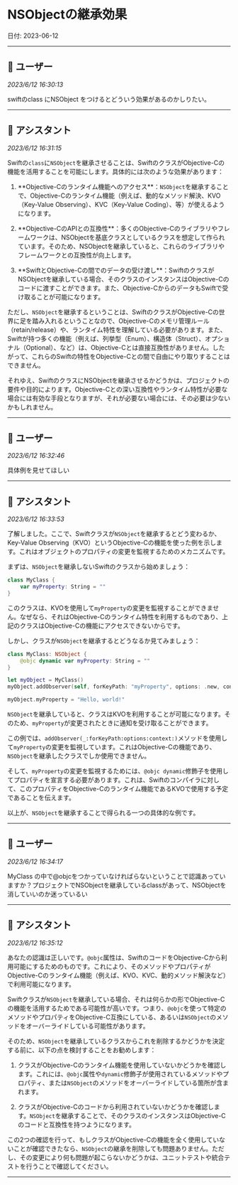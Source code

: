 # NSObjectの継承効果

日付: 2023-06-12

---

## 👤 ユーザー
*2023/6/12 16:30:13*

swiftのclass にNSObject をつけるとどういう効果があるのかしりたい。

---

## 🤖 アシスタント
*2023/6/12 16:31:15*

Swiftの`class`に`NSObject`を継承させることは、SwiftのクラスがObjective-Cの機能を活用することを可能にします。具体的には次のような効果があります：

1. \*\*Objective-Cのランタイム機能へのアクセス\*\*：`NSObject`を継承することで、Objective-Cのランタイム機能（例えば、動的なメソッド解決、KVO（Key-Value Observing）、KVC（Key-Value Coding）、等）が使えるようになります。

2. \*\*Objective-CのAPIとの互換性\*\*：多くのObjective-Cのライブラリやフレームワークは、NSObjectを基底クラスとしているクラスを想定して作られています。そのため、NSObjectを継承していると、これらのライブラリやフレームワークとの互換性が向上します。

3. \*\*SwiftとObjective-Cの間でのデータの受け渡し\*\*：SwiftのクラスがNSObjectを継承している場合、そのクラスのインスタンスはObjective-Cのコードに渡すことができます。また、Objective-CからのデータもSwiftで受け取ることが可能になります。

ただし、`NSObject`を継承するということは、SwiftのクラスがObjective-Cの世界に足を踏み入れるということなので、Objective-Cのメモリ管理ルール（retain/release）や、ランタイム特性を理解している必要があります。また、Swiftが持つ多くの機能（例えば、列挙型（Enum）、構造体（Struct）、オプショナル（Optional）、など）は、Objective-Cとは直接互換性がありません。したがって、これらのSwiftの特性をObjective-Cとの間で自由にやり取りすることはできません。

それゆえ、SwiftのクラスにNSObjectを継承させるかどうかは、プロジェクトの要件や目的によります。Objective-Cとの深い互換性やランタイム特性が必要な場合には有効な手段となりますが、それが必要ない場合には、その必要は少ないかもしれません。

---

## 👤 ユーザー
*2023/6/12 16:32:46*

具体例を見せてほしい

---

## 🤖 アシスタント
*2023/6/12 16:33:53*

了解しました。ここで、Swiftクラスが`NSObject`を継承するとどう変わるか、Key-Value Observing（KVO）というObjective-Cの機能を使った例を示します。これはオブジェクトのプロパティの変更を監視するためのメカニズムです。

まずは、`NSObject`を継承しないSwiftのクラスから始めましょう：

```swift
class MyClass {
    var myProperty: String = ""
}
```

このクラスは、KVOを使用して`myProperty`の変更を監視することができません。なぜなら、それはObjective-Cのランタイム特性を利用するものであり、上記のクラスはObjective-Cの機能にアクセスできないからです。

しかし、クラスが`NSObject`を継承するとどうなるか見てみましょう：

```swift
class MyClass: NSObject {
    @objc dynamic var myProperty: String = ""
}

let myObject = MyClass()
myObject.addObserver(self, forKeyPath: "myProperty", options: .new, context: nil)

myObject.myProperty = "Hello, world!"
```

`NSObject`を継承していると、クラスはKVOを利用することが可能になります。そのため、`myProperty`が変更されたときに通知を受け取ることができます。

この例では、`addObserver(_:forKeyPath:options:context:)`メソッドを使用して`myProperty`の変更を監視しています。これはObjective-Cの機能であり、`NSObject`を継承したクラスでしか使用できません。

そして、`myProperty`の変更を監視するためには、`@objc dynamic`修飾子を使用してプロパティを宣言する必要があります。これは、Swiftのコンパイラに対して、このプロパティをObjective-Cのランタイム機能であるKVOで使用する予定であることを伝えます。

以上が、`NSObject`を継承することで得られる一つの具体的な例です。

---

## 👤 ユーザー
*2023/6/12 16:34:17*

MyClass の中で@objcをつかっていなければらないということで認識あっていますか？プロジェクトでNSObjectを継承しているclassがあって、NSObjectを消していいのか迷っているい

---

## 🤖 アシスタント
*2023/6/12 16:35:12*

あなたの認識は正しいです。`@objc`属性は、SwiftのコードをObjective-Cから利用可能にするためのものです。これにより、そのメソッドやプロパティがObjective-Cのランタイム機能（例えば、KVO、KVC、動的メソッド解決など）で利用可能になります。

Swiftクラスが`NSObject`を継承している場合、それは何らかの形でObjective-Cの機能を活用するためである可能性が高いです。つまり、`@objc`を使って特定のメソッドやプロパティをObjective-C互換にしている、あるいは`NSObject`のメソッドをオーバーライドしている可能性があります。

そのため、`NSObject`を継承しているクラスからこれを削除するかどうかを決定する前に、以下の点を検討することをお勧めします：

1. クラスがObjective-Cのランタイム機能を使用していないかどうかを確認します。これには、`@objc`属性や`dynamic`修飾子が使用されているメソッドやプロパティ、または`NSObject`のメソッドをオーバーライドしている箇所が含まれます。

2. クラスがObjective-Cのコードから利用されていないかどうかを確認します。`NSObject`を継承することで、そのクラスのインスタンスはObjective-Cのコードと互換性を持つようになります。

この2つの確認を行って、もしクラスがObjective-Cの機能を全く使用していないことが確認できたなら、`NSObject`の継承を削除しても問題ありません。ただし、その変更により何も問題が起こらないかどうかは、ユニットテストや統合テストを行うことで確認してください。

---

